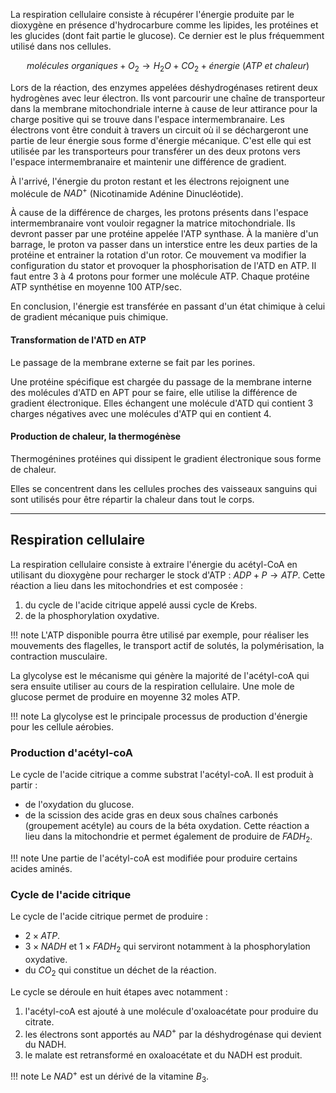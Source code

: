 
La respiration cellulaire consiste à récupérer l'énergie produite par le dioxygène en présence d'hydrocarbure comme les lipides, les protéines et les glucides (dont fait partie le glucose). Ce dernier est le plus fréquemment utilisé dans nos cellules.

$$molécules\ organiques + O_2 \rightarrow H_2O + CO_2 + énergie\ (ATP\ et\ chaleur)$$

Lors de la réaction, des enzymes appelées déshydrogénases retirent deux hydrogènes avec leur électron. Ils vont parcourir une chaîne de transporteur dans la membrane mitochondriale interne à cause de leur attirance pour la charge positive qui se trouve dans l'espace intermembranaire. Les électrons vont être conduit à travers un circuit où il se déchargeront une partie de leur énergie sous forme d'énergie mécanique. C'est elle qui est utilisée par les transporteurs pour transférer un des deux protons vers l'espace intermembranaire et maintenir une différence de gradient.

À l'arrivé, l'énergie du proton restant et les électrons rejoignent une molécule de $NAD^+$ (Nicotinamide Adénine Dinucléotide).

À cause de la différence de charges, les protons présents dans l'espace intermembranaire vont vouloir regagner la matrice mitochondriale. Ils devront passer par une protéine appelée l'ATP synthase. À la manière d'un barrage, le proton va passer dans un interstice entre les deux parties de la protéine et entrainer la rotation d'un rotor. Ce mouvement va modifier la configuration du stator et provoquer la phosphorisation de l'ATD en ATP. Il faut entre 3 à 4 protons pour former une molécule ATP. Chaque protéine ATP synthétise en moyenne 100 ATP/sec.

En conclusion, l'énergie est transférée en passant d'un état chimique à celui de gradient mécanique puis chimique.

#### Transformation de l'ATD en ATP

Le passage de la membrane externe se fait par les porines.

Une protéine spécifique est chargée du passage de la membrane interne des molécules d'ATD en APT pour se faire, elle utilise la différence de gradient électronique. Elles échangent une molécule d'ATD qui contient 3 charges négatives avec une molécules d'ATP qui en contient 4.

#### Production de chaleur, la thermogénèse

Thermogénines protéines qui dissipent le gradient électronique sous forme de chaleur.

Elles se concentrent dans les cellules proches des vaisseaux sanguins qui sont utilisés pour être répartir la chaleur dans tout le corps.


------------

## Respiration cellulaire

La respiration cellulaire consiste à extraire l'énergie du acétyl-CoA en utilisant du dioxygène pour recharger le stock d'ATP : $ADP + P \rightarrow  ATP$. Cette réaction a lieu dans les mitochondries et est composée :

1. du cycle de l'acide citrique appelé aussi cycle de Krebs.
2. de la phosphorylation oxydative.

!!! note
    L'ATP disponible pourra être utilisé  par exemple, pour réaliser les mouvements des flagelles, le transport actif de solutés, la polymérisation, la contraction musculaire.

La glycolyse est le mécanisme qui génère la majorité de l'acétyl-coA qui sera ensuite utiliser au cours de la respiration cellulaire. Une mole de glucose permet de produire en moyenne 32 moles ATP.

!!! note
    La glycolyse est le principale processus de production d'énergie pour les cellule aérobies.

### Production d'acétyl-coA

Le cycle de l'acide citrique a comme substrat l'acétyl-coA. Il est produit à partir :

* de l'oxydation du glucose.
* de la scission des acide gras en deux sous chaînes carbonés (groupement acétyle) au cours de la béta oxydation. Cette réaction a lieu dans la mitochondrie et permet également de produire de $FADH_2$.

!!! note
    Une partie de l'acétyl-coA est modifiée pour produire certains acides aminés.

### Cycle de l'acide citrique

Le cycle de l'acide citrique permet de produire :

* $2 \times ATP$.
* $3 \times NADH$ et $1 \times FADH_2$ qui serviront notamment à la phosphorylation oxydative.
* du $CO_2$ qui constitue un déchet de la réaction.

Le cycle se déroule en huit étapes avec notamment :

1. l'acétyl-coA est ajouté à une molécule d'oxaloacétate pour produire du citrate.
2. les électrons sont apportés au $NAD^+$ par la déshydrogénase qui devient du NADH.
3. le malate est retransformé en oxaloacétate et du NADH est produit.

!!! note
    Le $NAD^+$ est un dérivé de la vitamine $B_3$.


